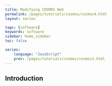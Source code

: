 ```yaml
---
title: Modifying COSMOS Web
permalink: /pages/tutorials/cosmos/cosmos4.html
layout: series

tags: [software]
keywords: software
sidebar: home_sidebar
toc: false

series:
    language: "JavaScript"
    prev: /pages/tutorials/cosmos/cosmos3.html
---
```



## Introduction
